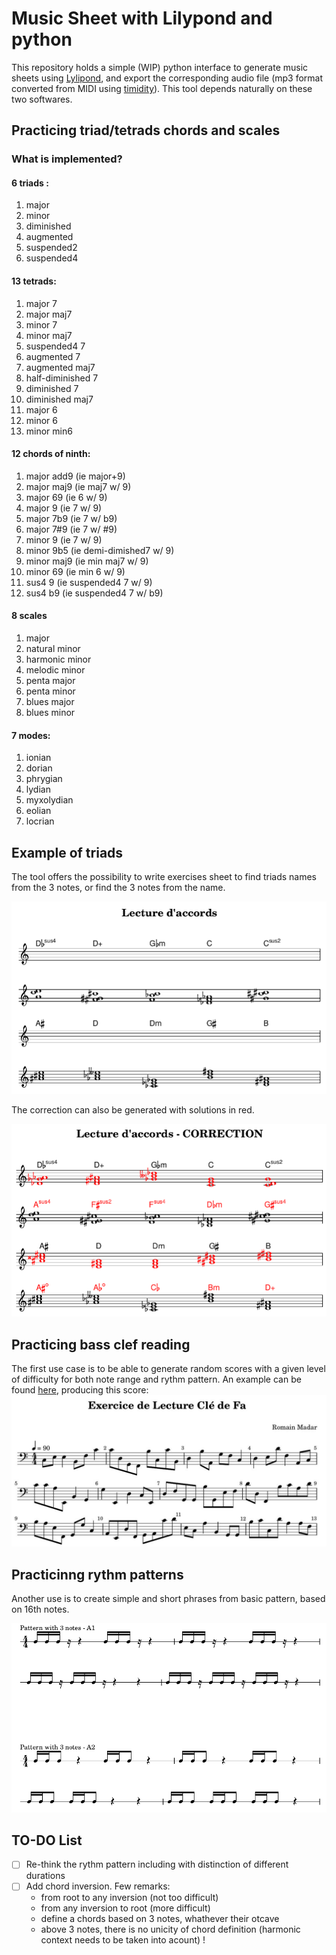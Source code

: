 # Music Sheet with Lilypond and python

This repository holds a simple (WIP) python interface to generate music sheets using [Lylipond](http://lilypond.org/),
and export the corresponding audio file (mp3 format converted from MIDI using [timidity](https://launchpad.net/ubuntu/hirsute/+package/timidity)). This tool depends naturally on these two softwares.

## Practicing triad/tetrads chords and scales 

### What is implemented?

#### 6 triads :
   1. major
   1. minor
   1. diminished
   1. augmented
   1. suspended2
   1. suspended4

#### 13 tetrads:
   1. major 7
   2. major maj7
   3. minor 7
   4. minor maj7
   5. suspended4 7
   6. augmented 7
   8. augmented maj7
   9. half-diminished 7
   9. diminished 7
   10. diminished maj7
   11. major 6
   12. minor 6
   13. minor min6

#### 12 chords of ninth:
   1. major add9 (ie major+9)
   2. major maj9 (ie maj7 w/ 9)
   3. major 69 (ie 6 w/ 9)
   4. major 9  (ie 7 w/ 9)
   5. major 7b9 (ie 7 w/ b9)
   6. major 7#9 (ie 7 w/ #9)
   7. minor 9 (ie 7 w/ 9)
   8. minor 9b5 (ie demi-dimished7 w/ 9)
   9. minor maj9 (ie min maj7 w/ 9)
   10. minor 69 (ie min 6 w/ 9)
   11. sus4 9 (ie suspended4 7 w/ 9)
   12. sus4 b9 (ie suspended4 7 w/ b9)

#### 8 scales
   1. major
   2. natural minor
   3. harmonic minor
   4. melodic minor
   5. penta major
   6. penta minor
   7. blues major
   8. blues minor

#### 7 modes:
   1. ionian
   2. dorian
   3. phrygian
   4. lydian
   5. myxolydian
   6. eolian
   7. locrian
 



## Example of triads

The tool offers the possibility to write exercises sheet to find triads names from the 3 notes, or find the 3 notes from the name.

![image](harmony/chords_examples.png)

The correction can also be generated with solutions in red.

![image](harmony/chords_correction_example.png)

## Practicing bass clef reading

The first use case is to be able to generate random scores with a given level of difficulty for both note range and rythm pattern.
An example can be found [here](exercise-reading/example_random_score.py), producing this score:
![image](reading-bass/example.jpg)

## Practicinng rythm patterns

Another use is to create simple and short phrases from basic pattern, based on 16th notes.

![image](reading-rythm/eg.png)

## TO-DO List

 - [ ] Re-think the rythm pattern including with distinction of different durations
 - [ ] Add chord inversion. Few remarks:
    + from root to any inversion (not too difficult)
    + from any inversion to root (more difficult)
    + define a chords based on 3 notes, whathever their otcave
    + above 3 notes, there is no unicity of chord definition (harmonic context needs to be taken into acount) !

